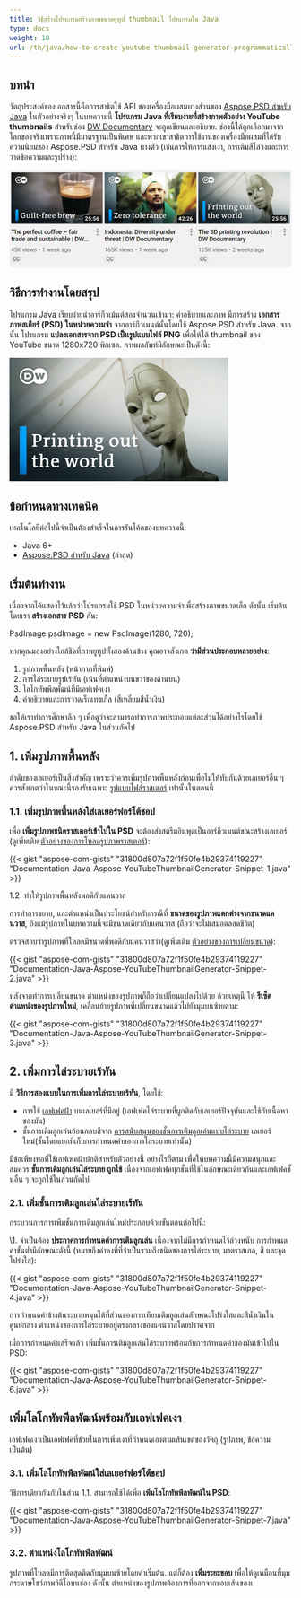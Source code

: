 ```yaml
---
title: วิธีสร้างโปรแกรมสร้างภาพขนาดยูทูป thumbnail โปรแกรมใน Java
type: docs
weight: 10
url: /th/java/how-to-create-youtube-thumbnail-generator-programmatically-in-java/
---
```


## **บทนำ**
วัตถุประสงค์ของเอกสารนี้คือการสาธิตใช้ API ของเครื่องมือผสมบางส่วนของ [Aspose.PSD สำหรับ Java](https://products.aspose.com/psd/java) ในตัวอย่างจริงๆ ในบทความนี้ **โปรแกรม Java ที่เรียบง่ายที่สร้างภาพตัวอย่าง YouTube thumbnails** สำหรับช่อง [DW Documentary](https://www.youtube.com/channel/UCW39zufHfsuGgpLviKh297Q) จะถูกเขียนและอธิบาย. ช่องนี้ได้ถูกเลือกมาจากโลกของจริงเพราะภาพนี้มีมาตรฐานเป็นพิเศษ และพวกเขาสาธิตการใช้งานของเครื่องมือผสมที่ได้รับความนิยมของ Aspose.PSD สำหรับ Java บางตัว (เช่นการให้การแสงเงา, การเติมสีไล่วงและการวาดข้อความและรูปร่าง):

![ยังไม่ได้ทำ:image_alt_text](how-to-create-youtube-thumbnail-generator-programmatically-in-java_1.png)

## **วิธีการทำงานโดยสรุป**
โปรแกรม Java เรียบง่ายนำอาร์กีวเม้นต์สองจำนวนเข้ามา: คำอธิบายและภาพ มีการสร้าง **เอกสารภาพสเกียร์ (PSD) ในหน่วยความจำ** จากอาร์กีวเมนต์นั้นโดยใช้ Aspose.PSD สำหรับ Java. จากนั้น โปรแกรม **แปลงเอกสารจาก PSD เป็นรูปแบบไฟล์ PNG** เพื่อให้ได้ thumbnail ของ YouTube ขนาด 1280x720 พิกเซล. ภาพผลลัพท์มีลักษณะเป็นดังนี้:

![ยังไม่ได้ทำ:image_alt_text](how-to-create-youtube-thumbnail-generator-programmatically-in-java_2.png)

## **ข้อกำหนดทางเทคนิค**
เทคโนโลยีต่อไปนี้จำเป็นต้องสำเร็จในการรันโค้ดของบทความนี้:

- Java 6+
- [Aspose.PSD สำหรับ Java](/psd/th/java/installation/) (ล่าสุด)

## **เริ่มต้นทำงาน**
เนื่องจากได้แสดงไว้แล้วว่าโปรแกรมใช้ PSD ในหน่วยความจำเพื่อสร้างภาพขนาดเล็ก ดังนั้น เริ่มต้นโดยเรา **สร้างเอกสาร PSD** กัน:

PsdImage psdImage = new PsdImage(1280, 720);

หากคุณมองอย่างใกล้ชิดที่ภาพยูทูปทั้งสองด้านข้าง คุณอาจสังเกต **ว่ามีส่วนประกอบหลายอย่าง**:

1. รูปภาพพื้นหลัง (หน้ากากที่พิมพ์)
1. การไล่ระบายรูปเร้ทัน (เน้นที่ตำแหน่งบนขวาของด้านบน)
1. โลโกทัพพีลพัฒน์ที่มีเอฟเฟคเงา
1. คำอธิบายและการวาดเร็กเทงเกิ้ล (สี่เหลี่ยมสีน้ำเงิน)

ขอให้เราทำการศึกษาลึก ๆ เพื่อดูว่าจะสามารถทำการภาพประกอบแต่ละส่วนได้อย่างไรโดยใช้ Aspose.PSD สำหรับ Java ในส่วนถัดไป

## **1. เพิ่มรูปภาพพื้นหลัง**
ลำดับของเลเยอร์เป็นสิ่งสำคัญ เพราะว่าควรเพิ่มรูปภาพพื้นหลังก่อนเพื่อไม่ให้ทับกันด้วยเลเยอร์อื่น ๆ ควรสังเกตว่าในขณะนี้รองรับเฉพาะ [รูปแบบไฟล์ราสเตอร์](/psd/th/java/supported-file-formats/) เท่านั้นในตอนนี้
### **1.1. เพิ่มรูปภาพพื้นหลังใส่เลเยอร์ฟอร์โต้ชอป**
เพื่อ **เพิ่มรูปภาพชนิดราสเตอร์เข้าไปใน PSD** จะต้องส่งสตรีมอินพุตเป็นอาร์กีวเมนต์ขณะสร้างเลเยอร์ (ดูเพิ่มเติม [ตัวอย่างของการโหลดรูปภาพราสเตอร์](https://docs.aspose.com/display/psdnet/Creating%2C+Opening+and+Saving+Images)):



{{< gist "aspose-com-gists" "31800d807a72f1f50fe4b29374119227" "Documentation-Java-Aspose-YouTubeThumbnailGenerator-Snippet-1.java" >}}



1.2. ทำให้รูปภาพพื้นหลังพอดีกับแคนวาส

การทำการขยาย, และตำแหน่งเป็นประโยชน์สำหรับกรณีที่ **ขนาดของรูปภาพแตกต่างจากขนาดแคนวาส**, ถึงแม้รูปภาพในบทความนี้จะมีขนาดเดียวกับแคนวาส (ถือว่าจะไม่เสมอตลอดชีวิต)

ตรวจสอบว่ารูปภาพที่โหลดมีขนาดที่พอดีกับแคนวาสว่า(ดูเพิ่มเติม [ตัวอย่างของการเปลี่ยนขนาด](https://docs.aspose.com/display/psdnet/Crop%2C+Rotate+and+Resize+Images#Crop,RotateandResizeImages-ResizingImages)):



{{< gist "aspose-com-gists" "31800d807a72f1f50fe4b29374119227" "Documentation-Java-Aspose-YouTubeThumbnailGenerator-Snippet-2.java" >}}



หลังจากทำการเปลี่ยนขนาด ตำแหน่งของรูปภาพก็ถือว่าเปลี่ยนแปลงไปด้วย ด้วยเหตุนี้ ให้ **รีเซ็ตตำแหน่งของรูปภาพใหม่**, เคลื่อนย้ายรูปภาพที่เปลี่ยนขนาดแล้วไปยังมุมบนซ้ายตาม:



{{< gist "aspose-com-gists" "31800d807a72f1f50fe4b29374119227" "Documentation-Java-Aspose-YouTubeThumbnailGenerator-Snippet-3.java" >}}

## **2. เพิ่มการไล่ระบายเร้ทัน**
มี **วิธีการสองแบบในการเพิ่มการไล่ระบายเร้ทัน**, โดยใช้:

- การใช้ [เอฟเฟคฝ้า](/psd/th/java/aspose-psd-for-java-20-4-release-notes/#-~-text=psdjava-163) บนเลเยอร์ที่มีอยู่ (เอฟเฟคไล่ระบายที่ผูกติดกับเลเยอร์ปัจจุบันและใช้กับเนื้อหาของมัน)
- ชั้นการเติมลูกเล่นย้อนกลบสีจาก [การสนับสนุนของชั้นการเติมลูกเล่นแบบไล่ระบาย](/psd/th/java/support-of-fill-layers/#supportoffilllayers-supportoffilllayerswithgradientfill) เลเยอร์ใหม่(ชั้นโดยแยกที่เก็บการกำหนดค่าของการไล่ระบายเท่านั้น)

มีข้อเพียงพอที่ใช้เอฟเฟคฝ้าปกติสำหรับตัวอย่างนี้ อย่างไรก็ตาม เพื่อให้บทความนี้มีความสนุกและสมควร **ชั้นการเติมลูกเล่นไล่ระบาย ถูกใช้** เนื่องจากเอฟเฟคทุกชั้นที่ใช้ในลักษณะเดียวกันและเอฟเฟคชั้นอื่น ๆ จะถูกใช้ในส่วนถัดไป

### **2.1. เพิ่มชั้นการเติมลูกเล่นไล่ระบายเร้ทัน**
กระบวนการการเพิ่มชั้นการเติมลูกเล่นใหม่ประกอบด้วยขั้นตอนต่อไปนี้:

\1. จำเป็นต้อง **ประกาศการกำหนดค่าการเติมลูกเล่น** เนื่องจากไม่มีการกำหนดไว้ล่วงหนับ การกำหนดค่าขั้นต่ำมีลักษณะดังนี้ (หมายถึงค่าคงที่ที่จำเป็นรวมถึงชนิดของการไล่ระบาย, มาตราสเกล, สี และจุดโปร่งใส):



{{< gist "aspose-com-gists" "31800d807a72f1f50fe4b29374119227" "Documentation-Java-Aspose-YouTubeThumbnailGenerator-Snippet-4.java" >}}



การกำหนดค่าข้างต้นระบายหมุนได้ที่ส่วนของการเทียบเติมลูกเล่นลักษณะโปร่งใสและสีน้ำเงินในศูนย์กลาง ตำแหน่งของการไล่ระบายอยู่ตรงกลางของแคนวาสโดยปราศจาก

เมื่อการกำหนดค่าเสร็จแล้ว เพิ่มชั้นการเติมลูกเล่นไล่ระบายพร้อมกับการกำหนดค่าของมันเข้าไปใน PSD:



{{< gist "aspose-com-gists" "31800d807a72f1f50fe4b29374119227" "Documentation-Java-Aspose-YouTubeThumbnailGenerator-Snippet-6.java" >}}

## **เพิ่มโลโกทัพพีลพัฒน์พร้อมกับเอฟเฟคเงา**
เอฟเฟคเงาเป็นเอฟเฟคที่ช่วยในการเพิ่มเงาที่กำหนดเองตามเส้นเขตของวัตถุ (รูปภาพ, ข้อความ เป็นต้น)
### **3.1. เพิ่มโลโกทัพพีลพัฒน์ใส่เลเยอร์ฟอร์โต้ชอป**
วิธีการเดียวกันกับในส่วน 1.1. สามารถใช้ได้เพื่อ **เพิ่มโลโกทัพพีลพัฒน์ใน PSD**:



{{< gist "aspose-com-gists" "31800d807a72f1f50fe4b29374119227" "Documentation-Java-Aspose-YouTubeThumbnailGenerator-Snippet-7.java" >}}

### **3.2. ตำแหน่งโลโกทัพพีลพัฒน์**
รูปภาพที่โหลดมีการติดสุดติดกับมุมบนซ้ายโดยค่าเริ่มต้น. แต่ก็ต้อง **เพิ่มระยะขอบ** เพื่อให้ดูเหมือนที่มุมกระดาษโชว์ภาพวิดีโอบนช่อง ดังนั้น ตำแหน่งของรูปภาพต้องการที่ออกจากขอบเส้นของเ